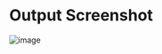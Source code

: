 # Output Screenshot
![image](https://user-images.githubusercontent.com/62640331/200391565-eaca21b8-6418-4933-8172-fdacff3192da.png)
